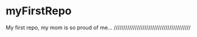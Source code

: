 # myFirstRepo

My first repo, my mom is so proud of me...
////////////////////////////////////////

